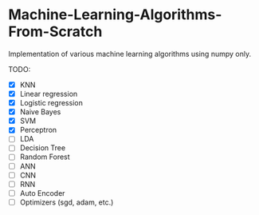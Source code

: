 # Machine-Learning-Algorithms-From-Scratch
Implementation of various machine learning algorithms using numpy only.

TODO:
- [x] KNN
- [x] Linear regression
- [x] Logistic regression
- [x] Naive Bayes
- [x] SVM
- [x] Perceptron
- [ ] LDA
- [ ] Decision Tree
- [ ] Random Forest
- [ ] ANN
- [ ] CNN
- [ ] RNN
- [ ] Auto Encoder
- [ ] Optimizers (sgd, adam, etc.)
